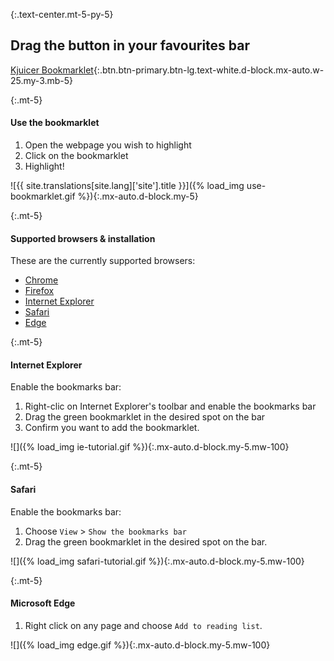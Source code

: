 {:.text-center.mt-5-py-5}
## Drag the button in your favourites bar
[Kjuicer Bookmarklet](javascript:var%20s=document.createElement('script');document.body.appendChild(s);s.onload=function(){KjuicerBookmarklet()};s.src='//kjuicer.gitlab.io/bookmarklet/bookmarklet.js';void(0);){:.btn.btn-primary.btn-lg.text-white.d-block.mx-auto.w-25.my-3.mb-5}

{:.mt-5}
#### Use the bookmarklet
1. Open the webpage you wish to highlight
2. Click on the bookmarklet
3. Highlight!

![{{ site.translations[site.lang]['site'].title }}]({% load_img use-bookmarklet.gif %}){:.mx-auto.d-block.my-5}

{:.mt-5}
#### Supported browsers & installation
These are the currently supported browsers:

- [Chrome][kj2]
- [Firefox][kj1]
- [Internet Explorer](#internet-explorer)
- [Safari](#safari)
- [Edge](#microsoft-edge)

{:.mt-5}
#### Internet Explorer
Enable the bookmarks bar:

1. Right-clic on Internet Explorer's toolbar and enable the bookmarks bar
2. Drag the green bookmarklet in the desired spot on the bar
3. Confirm you want to add the bookmarklet.

![]({% load_img ie-tutorial.gif %}){:.mx-auto.d-block.my-5.mw-100}

{:.mt-5}
#### Safari
Enable the bookmarks bar:

1. Choose `View` > `Show the bookmarks bar`
2. Drag the green bookmarklet in the desired spot on the bar.

![]({% load_img safari-tutorial.gif %}){:.mx-auto.d-block.my-5.mw-100}

{:.mt-5}
#### Microsoft Edge

1. Right click on any page and choose `Add to reading list`.

![]({% load_img edge.gif %}){:.mx-auto.d-block.my-5.mw-100}

[kj1]: https://addons.mozilla.org/en-US/firefox/addon/kjuicer/
[kj2]: https://chrome.google.com/webstore/detail/kjuicer/kgjcgankonbfhdgpfdbggfifpcabocno
